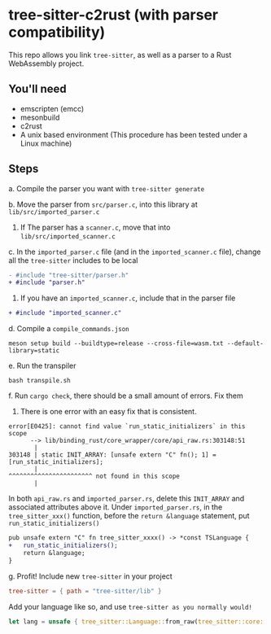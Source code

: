 # tree-sitter-c2rust (with parser compatibility)

This repo allows you link `tree-sitter`, as well as a parser to a Rust WebAssembly project.

## You'll need

- emscripten (emcc)
- mesonbuild
- c2rust
- A unix based environment (This procedure has been tested under a Linux machine)

## Steps

a. Compile the parser you want with `tree-sitter generate`

b. Move the parser from `src/parser.c`, into this library at `lib/src/imported_parser.c`

  1. If The parser has a `scanner.c`, move that into `lib/src/imported_scanner.c`

c. In the `imported_parser.c` file (and in the `imported_scanner.c` file), change all the `tree-sitter` includes to be local

```diff
- #include "tree-sitter/parser.h"
+ #include "parser.h"
```
  1. If you have an `imported_scanner.c`, include that in the parser file

```diff
+ #include "imported_scanner.c"
```
d. Compile a `compile_commands.json`
```shell
meson setup build --buildtype=release --cross-file=wasm.txt --default-library=static
```

e. Run the transpiler
```shell
bash transpile.sh
```

f. Run `cargo check`, there should be a small amount of errors. Fix them

  1. There is one error with an easy fix that is consistent.
  ```
  error[E0425]: cannot find value `run_static_initializers` in this scope
        --> lib/binding_rust/core_wrapper/core/api_raw.rs:303148:51
         |
  303148 | static INIT_ARRAY: [unsafe extern "C" fn(); 1] = [run_static_initializers];
         |                                                   ^^^^^^^^^^^^^^^^^^^^^^^ not found in this scope
         |
  ```
  In both `api_raw.rs` and `imported_parser.rs`, delete this `INIT_ARRAY` and associated attributes above it. Under `imported_parser.rs`, in the `tree_sitter_xxx()` function, before the `return &language` statement, put `run_static_initializers()`

```diff
pub unsafe extern "C" fn tree_sitter_xxxx() -> *const TSLanguage {
+   run_static_initializers();
    return &language;
}
```

g. Profit! Include new `tree-sitter` in your project
```toml
tree-sitter = { path = "tree-sitter/lib" }
```

Add your language like so, and use `tree-sitter as you normally would!`
```rust
let lang = unsafe { tree_sitter::Language::from_raw(tree_sitter::core::tree_sitter_xxxx()) };
```
